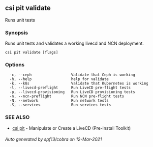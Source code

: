 ## csi pit validate

Runs unit tests

### Synopsis

Runs unit tests and validates a working livecd and NCN deployment.

```
csi pit validate [flags]
```

### Options

```
  -c, --ceph                  Validate that Ceph is working
  -h, --help                  help for validate
  -k, --k8s                   Validate that Kubernetes is working
  -l, --livecd-preflight      Run LiveCD pre-flight tests
  -p, --livecd-provisioning   Run LiveCD provisioning tests
  -n, --ncn-preflight         Run NCN pre-flight tests
  -N, --network               Run network tests
  -S, --services              Run services tests
```

### SEE ALSO

* [csi pit](csi_pit.md)	 - Manipulate or Create a LiveCD (Pre-Install Toolkit)

###### Auto generated by spf13/cobra on 12-Mar-2021
